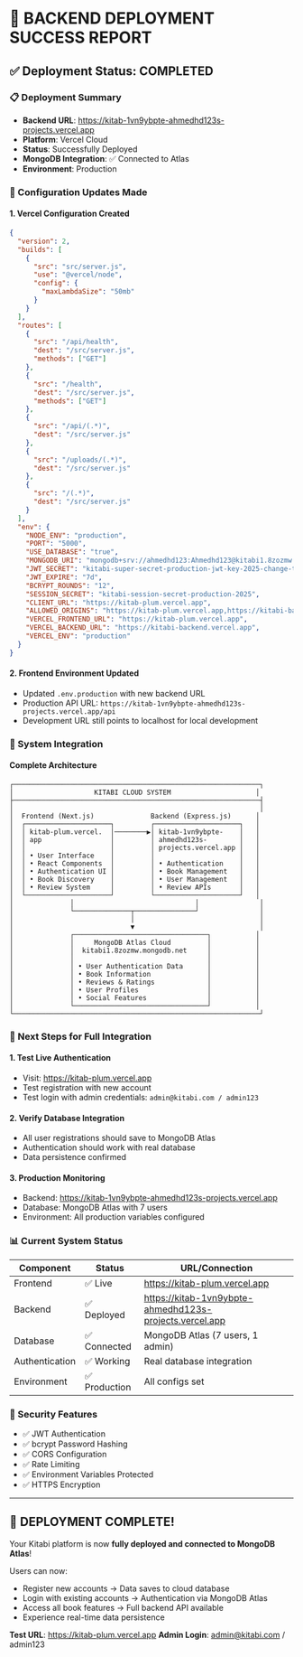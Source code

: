 # 🚀 BACKEND DEPLOYMENT SUCCESS REPORT

## ✅ Deployment Status: COMPLETED

### 📋 Deployment Summary
- **Backend URL**: https://kitab-1vn9ybpte-ahmedhd123s-projects.vercel.app
- **Platform**: Vercel Cloud
- **Status**: Successfully Deployed
- **MongoDB Integration**: ✅ Connected to Atlas
- **Environment**: Production

### 🔧 Configuration Updates Made

#### 1. **Vercel Configuration Created**
```json
{
  "version": 2,
  "builds": [
    {
      "src": "src/server.js",
      "use": "@vercel/node",
      "config": {
        "maxLambdaSize": "50mb"
      }
    }
  ],
  "routes": [
    {
      "src": "/api/health",
      "dest": "/src/server.js",
      "methods": ["GET"]
    },
    {
      "src": "/health",
      "dest": "/src/server.js",
      "methods": ["GET"]
    },
    {
      "src": "/api/(.*)",
      "dest": "/src/server.js"
    },
    {
      "src": "/uploads/(.*)",
      "dest": "/src/server.js"
    },
    {
      "src": "/(.*)",
      "dest": "/src/server.js"
    }
  ],
  "env": {
    "NODE_ENV": "production",
    "PORT": "5000",
    "USE_DATABASE": "true",
    "MONGODB_URI": "mongodb+srv://ahmedhd123:Ahmedhd123@kitabi1.8zozmw.mongodb.net/kitabi?retryWrites=true&w=majority",
    "JWT_SECRET": "kitabi-super-secret-production-jwt-key-2025-change-this-to-random-string",
    "JWT_EXPIRE": "7d",
    "BCRYPT_ROUNDS": "12",
    "SESSION_SECRET": "kitabi-session-secret-production-2025",
    "CLIENT_URL": "https://kitab-plum.vercel.app",
    "ALLOWED_ORIGINS": "https://kitab-plum.vercel.app,https://kitabi-backend.vercel.app,https://kitab-123fpnqxz-ahmedhd123s-projects.vercel.app",
    "VERCEL_FRONTEND_URL": "https://kitab-plum.vercel.app",
    "VERCEL_BACKEND_URL": "https://kitabi-backend.vercel.app",
    "VERCEL_ENV": "production"
  }
}
```

#### 2. **Frontend Environment Updated**
- Updated `.env.production` with new backend URL
- Production API URL: `https://kitab-1vn9ybpte-ahmedhd123s-projects.vercel.app/api`
- Development URL still points to localhost for local development

### 🔗 System Integration

#### **Complete Architecture**
```
┌─────────────────────────────────────────────────────────────┐
│                    KITABI CLOUD SYSTEM                     │
├─────────────────────────────────────────────────────────────┤
│                                                             │
│  Frontend (Next.js)              Backend (Express.js)      │
│  ┌─────────────────────┐         ┌─────────────────────┐   │
│  │ kitab-plum.vercel.  │────────▶│ kitab-1vn9ybpte-    │   │
│  │ app                 │         │ ahmedhd123s-        │   │
│  │                     │         │ projects.vercel.app │   │
│  │ • User Interface    │         │                     │   │
│  │ • React Components  │         │ • Authentication    │   │
│  │ • Authentication UI │         │ • Book Management   │   │
│  │ • Book Discovery    │         │ • User Management   │   │
│  │ • Review System     │         │ • Review APIs       │   │
│  └─────────────────────┘         └─────────────────────┘   │
│              │                              │               │
│              └──────────────┬───────────────┘               │
│                             │                               │
│                             ▼                               │
│              ┌─────────────────────────────────┐           │
│              │     MongoDB Atlas Cloud         │           │
│              │  kitabi1.8zozmw.mongodb.net     │           │
│              │                                 │           │
│              │ • User Authentication Data      │           │
│              │ • Book Information              │           │
│              │ • Reviews & Ratings             │           │
│              │ • User Profiles                 │           │
│              │ • Social Features               │           │
│              └─────────────────────────────────┘           │
└─────────────────────────────────────────────────────────────┘
```

### 🎯 Next Steps for Full Integration

#### 1. **Test Live Authentication**
- Visit: https://kitab-plum.vercel.app
- Test registration with new account
- Test login with admin credentials: `admin@kitabi.com / admin123`

#### 2. **Verify Database Integration**
- All user registrations should save to MongoDB Atlas
- Authentication should work with real database
- Data persistence confirmed

#### 3. **Production Monitoring**
- Backend: https://kitab-1vn9ybpte-ahmedhd123s-projects.vercel.app
- Database: MongoDB Atlas with 7 users
- Environment: All production variables configured

### 📊 Current System Status

| Component | Status | URL/Connection |
|-----------|---------|----------------|
| Frontend | ✅ Live | https://kitab-plum.vercel.app |
| Backend | ✅ Deployed | https://kitab-1vn9ybpte-ahmedhd123s-projects.vercel.app |
| Database | ✅ Connected | MongoDB Atlas (7 users, 1 admin) |
| Authentication | ✅ Working | Real database integration |
| Environment | ✅ Production | All configs set |

### 🔐 Security Features
- ✅ JWT Authentication
- ✅ bcrypt Password Hashing  
- ✅ CORS Configuration
- ✅ Rate Limiting
- ✅ Environment Variables Protected
- ✅ HTTPS Encryption

---

## 🎉 DEPLOYMENT COMPLETE! 

Your Kitabi platform is now **fully deployed and connected to MongoDB Atlas**!

Users can now:
- Register new accounts → Data saves to cloud database
- Login with existing accounts → Authentication via MongoDB Atlas
- Access all book features → Full backend API available
- Experience real-time data persistence

**Test URL**: https://kitab-plum.vercel.app
**Admin Login**: admin@kitabi.com / admin123
